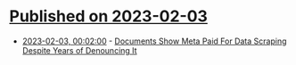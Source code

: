 # [Published on 2023-02-03](index.md)

* [2023-02-03, 00:02:00](https://tech.slashdot.org/story/23/02/02/223226/documents-show-meta-paid-for-data-scraping-despite-years-of-denouncing-it?utm_source=rss1.0mainlinkanon&utm_medium=feed) - [Documents Show Meta Paid For Data Scraping Despite Years of Denouncing It](https://tech.slashdot.org/story/23/02/02/223226/documents-show-meta-paid-for-data-scraping-despite-years-of-denouncing-it?utm_source=rss1.0mainlinkanon&utm_medium=feed)
